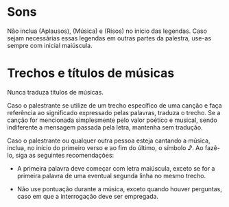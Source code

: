 # Sons

Não inclua (Aplausos), (Música) e (Risos) no início das legendas. Caso sejam necessárias essas legendas em outras partes da palestra, use-as sempre com inicial maiúscula.

# Trechos e títulos de músicas

Nunca traduza títulos de músicas.

Caso o palestrante se utilize de um trecho específico de uma canção e faça referência ao significado expressado pelas palavras, traduza o trecho. Se a canção for mencionada simplesmente pelo valor poético e musical, sendo indiferente a mensagem passada pela letra, mantenha sem tradução.

Caso o palestrante ou qualquer outra pessoa esteja cantando a música, inclua, no início do primeiro verso e ao fim do último, o símbolo ♪. Ao fazê-lo, siga as seguintes recomendações:

- A primeira palavra deve começar com letra maiúscula, exceto se for a primeira palavra de uma eventual segunda linha no mesmo trecho.

- Não use pontuação durante a música, exceto quando houver perguntas, caso em que a interrogação deve ser empregada.
